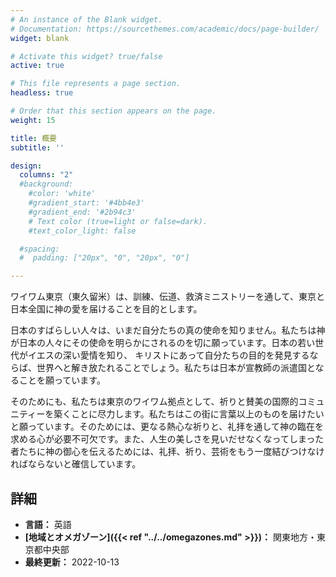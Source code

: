 ```yaml
---
# An instance of the Blank widget.
# Documentation: https://sourcethemes.com/academic/docs/page-builder/
widget: blank

# Activate this widget? true/false
active: true

# This file represents a page section.
headless: true

# Order that this section appears on the page.
weight: 15

title: 概要
subtitle: ''

design:
  columns: "2"
  #background:
    #color: 'white'
    #gradient_start: '#4bb4e3'
    #gradient_end: '#2b94c3'
    # Text color (true=light or false=dark).
    #text_color_light: false

  #spacing:
  #  padding: ["20px", "0", "20px", "0"]

---
```


ワイワム東京（東久留米）は、訓練、伝道、救済ミニストリーを通して、東京と日本全国に神の愛を届けることを目的とします。

日本のすばらしい人々は、いまだ自分たちの真の使命を知りません。私たちは神が日本の人々にその使命を明らかにされるのを切に願っています。日本の若い世代がイエスの深い愛情を知り、 キリストにあって自分たちの目的を発見するならば、世界へと解き放たれることでしょう。私たちは日本が宣教師の派遣国となることを願っています。

そのためにも、私たちは東京のワイワム拠点として、祈りと賛美の国際的コミュニティーを築くことに尽力します。私たちはこの街に言葉以上のものを届けたいと願っています。そのためには、更なる熱心な祈りと、礼拝を通して神の臨在を求める心が必要不可欠です。また、人生の美しさを見いだせなくなってしまった者たちに神の御心を伝えるためには、礼拝、祈り、芸術をもう一度結びつけなければならないと確信しています。

## 詳細

* **言語：** 英語
* **[地域とオメガゾーン]({{< ref "../../omegazones.md" >}})：** 関東地方・東京都中央部
* **最終更新：** 2022-10-13
